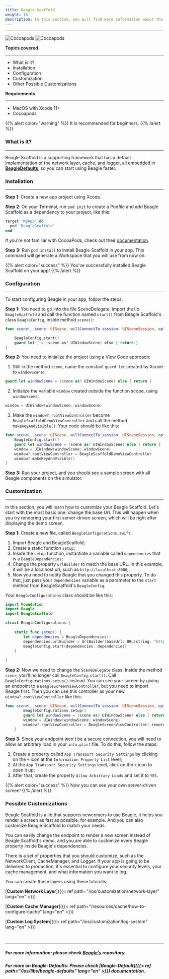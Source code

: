 ```yaml
---
title: Beagle Scaffold
weight: 16
description: In this section, you will find more information about the **Beagle Scaffold** library that will help you start a project using Beagle in iOS. 
---
```


---

![Cocoapods](https://img.shields.io/cocoapods/v/BeagleScaffold?label=Beagle-Scaffold)
![Cocoapods](https://img.shields.io/cocoapods/v/Beagle?label=Beagle)

**Topics covered**
<hr>

* What is it?
* Installation
* Configuration
* Customization
* Other Possible Customizations

**Requirements**
<hr>

* MacOS with Xcode 11+
* Cocoapods

{{% alert color="warning" %}}
It is recommended for beginners.
{{% /alert %}}

### What is it?
<hr>

Beagle Scaffold is a supporting framework that has a default implementation of the network layer, cache, and logger, all embedded in [**BeagleDefaults**](https://docs.usebeagle.io/ios/libs/beagle-defaults), so you can start using Beagle faster.

### Installation
<hr>

**Step 1**: Create a new app project using Xcode.

**Step 2**: On your Terminal, run `pod init` to create a Podfile and add Beagle Scaffold as a dependency to your project, like this:

```ruby
target 'MyApp' do
  pod 'BeagleScaffold'
end
```

If you're not familiar with CocoaPods, check out their [documentation](https://guides.cocoapods.org/).

**Step 3:** Run `pod install` to install Beagle Scaffold in your app. This command will generate a Workspace that you will use from now on.

{{% alert color="success" %}}
You've successfully installed Beagle Scaffold on your app! 
{{% /alert %}}

### Configuration
<hr>

To start configuring Beagle in your app, follow the steps: 

**Step 1:** You need to go into the file SceneDelegate,  import the lib `BeagleScaffold` and call the function named `start()` from Beagle Scaffold's class `BeagleConfig`, inside method `scene()`:

```swift
func scene(_ scene: UIScene, willConnectTo session: UISceneSession, options connectionOptions: UIScene.ConnectionOptions) {

    BeagleConfig.start()
    guard let _ = (scene as? UIWindowScene) else { return }
}
```

**Step 2:** You need to initialize the project using a View Code approach:

1. Still in the method `scene`, name the constant `guard let` created by Xcode to `windowScene`:

```swift
guard let windowScene = (scene as? UIWindowScene) else { return }
```

2. Initialize the variable `window` created outside the function scope, using `windowScene`:

```swift
window = UIWindow(windowScene: windowScene)
```

3. Make the `window?.rootViewController` become `BeagleScaffoldDemoViewController` and call the method `makeKeyAndVisible()`. Your code should be like this:

```swift
func scene(_ scene: UIScene, willConnectTo session: UISceneSession, options connectionOptions: UIScene.ConnectionOptions) {
    BeagleConfig.start()
    guard let windowScene = (scene as? UIWindowScene) else { return }
    window = UIWindow(windowScene: windowScene)
    window?.rootViewController = BeagleScaffoldDemoViewController
    window?.makeKeyAndVisible()
}
```

**Step 3:** Run your project, and you should see a sample screen with all Beagle components on the simulator.

### Customization
<hr>

In this section, you will learn how to customize your Beagle Scaffold. Let's start with the most basic one: change the base Url. This will happen when you try rendering your first server-driven screen, which will be right after displaying the demo screen.

**Step 1:** Create a new file, called `BeagleConfigurations.swift`. 

1. Import Beagle and BeagleScaffold;
2. Create a static function `setup`;
3. Inside the `setup` function, instantiate a variable called `dependencies` that is a `BeagleDependencies`;
4. Change the property `urlBuilder` to match the base URL. In this example, it will be a localhost url, such as `http://localhost:8080`;
5. Now you need to notify Beagle that you changed this property. To do that, just pass your `dependencies` variable as a parameter to the `start` method from BeagleScaffold's `BeagleConfig`.

Your `BeagleConfigurations` class should be like this:

```swift
import Foundation
import Beagle
import BeagleScaffold

struct BeagleConfigurations {
    
    static func setup() {
        let dependencies = BeagleDependencies()
        dependencies.urlBuilder = UrlBuilder(baseUrl: URL(string: "http://localhost:8080"))
        BeagleConfig.start(dependencies: dependencies)
    }
    
}
```
**Step 2:** Now we need to change the `SceneDelegate` class. Inside the method `scene`, you'll no longer call `BeagleConfig.start()`. Call `BeagleConfigurations.setup()` instead. You can see your screen by giving an endpoint to a `BeagleScreenViewController`, but you need to import Beagle first. Then you can use this controller as your new `window?.rootViewController` like this:

```swift
func scene(_ scene: UIScene, willConnectTo session: UISceneSession, options connectionOptions: UIScene.ConnectionOptions) {
        BeagleConfigurations.setup()
        guard let windowScene = (scene as? UIWindowScene) else { return }
        window = UIWindow(windowScene: windowScene)
        window?.rootViewController = BeagleScreenViewController(.remote(.init(url: "/yourEndpoint")))
    }
```

**Step 3:** Since your endpoint won't be a secure connection, you will need to allow an arbitrary load in your `info.plist` file. 
To do this, follow the steps:
1. Create a property called `App Transport Security Settings` by clicking on the `+` icon at the `Information Property List` level;
2. At the `App Transport Security Settings` level, click on the `>` icon to open it up;
3. After that, create the property `Allow Arbitrary Loads` and set it to `YES`.

{{% alert color="success" %}}
Now you can see your own server-driven screen! 
{{% /alert %}}

### Possible Customizations

Beagle Scaffold is a lib that supports newcomers to use Beagle, it helps you render a screen as fast as possible, for example. And you can also customize Beagle Scaffold to match your needs. 

You can easily change the endpoint to render a new screen instead of Beagle Scaffold's demo, and you are able to customize every Beagle property inside Beagle's dependencies. 

There is a set of properties that you should customize, such as the NetworkClient, CacheManager, and Logger. 
If your app is going to be delivered to production, it's essential to configure your security levels, your cache management, and what information you want to log.

You can create these layers using these tutorials:

[**Custom Network Layer**]({{< ref path="/ios/customization/network-layer" lang="en" >}})
<br>

[**Custom Cache Manager**]({{< ref path="/resources/cache/how-to-configure-cache" lang="en" >}})
<br>

[**Custom Log System**]({{< ref path="/ios/customization/log-system" lang="en" >}})

<br>
<hr>

##### For more information: please check [Beagle's](https://github.com/ZupIT/beagle) repository.
##### For more on Beagle-Defaults: Please check [Beagle-Default]({{< ref path="/ios/libs/beagle-defaults" lang="en" >}}) documentation.
